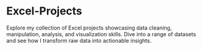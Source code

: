 # Excel-Projects
Explore my collection of Excel projects showcasing data cleaning, manipulation, analysis, and visualization skills. Dive into a range of datasets and see how I transform raw data into actionable insights.
